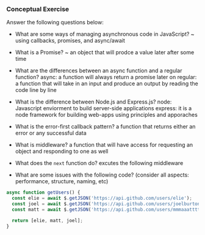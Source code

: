 ### Conceptual Exercise

Answer the following questions below:

- What are some ways of managing asynchronous code in JavaScript?
~ using callbacks, promises, and async/await

- What is a Promise?
~ an object that will prodce a value later after some time

- What are the differences between an async function and a regular function?
async: a function will always return a promise later on
regular: a function that will take in an input and produce an output by reading the code line by line

- What is the difference between Node.js and Express.js?
node: Javascript enviorment to build server-side applications 
express: it is a node framework for building web-apps using principles and apporaches

- What is the error-first callback pattern?
a function that returns either an error or any successful data

- What is middleware?
a function that will have access for requesting an object and responding to one as well

- What does the `next` function do?
excutes the following middleware

- What are some issues with the following code? (consider all aspects: performance, structure, naming, etc)

```js
async function getUsers() {
  const elie = await $.getJSON('https://api.github.com/users/elie');
  const joel = await $.getJSON('https://api.github.com/users/joelburton');
  const matt = await $.getJSON('https://api.github.com/users/mmmaaatttttt');

  return [elie, matt, joel];
}
```
